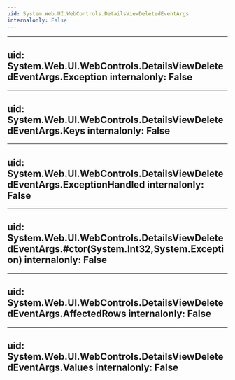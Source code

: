 ```yaml
---
uid: System.Web.UI.WebControls.DetailsViewDeletedEventArgs
internalonly: False
---
```


---
uid: System.Web.UI.WebControls.DetailsViewDeletedEventArgs.Exception
internalonly: False
---

---
uid: System.Web.UI.WebControls.DetailsViewDeletedEventArgs.Keys
internalonly: False
---

---
uid: System.Web.UI.WebControls.DetailsViewDeletedEventArgs.ExceptionHandled
internalonly: False
---

---
uid: System.Web.UI.WebControls.DetailsViewDeletedEventArgs.#ctor(System.Int32,System.Exception)
internalonly: False
---

---
uid: System.Web.UI.WebControls.DetailsViewDeletedEventArgs.AffectedRows
internalonly: False
---

---
uid: System.Web.UI.WebControls.DetailsViewDeletedEventArgs.Values
internalonly: False
---
